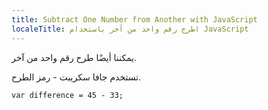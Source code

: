```yaml
---
title: Subtract One Number from Another with JavaScript
localeTitle: اطرح رقم واحد من آخر باستخدام JavaScript
---
```

يمكننا أيضًا طرح رقم واحد من آخر.

تستخدم جافا سكريبت - رمز الطرح.

 `var difference = 45 - 33; 
`